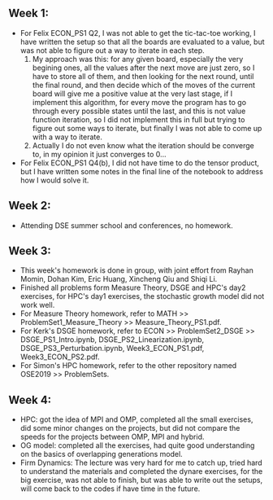 ## Week 1:
- For Felix ECON_PS1 Q2, I was not able to get the tic-tac-toe working, I have written the setup so that all the boards are evaluated to a value, but was not able to figure out a way to iterate in each step.
  1. My approach was this: for any given board, especially the very begining ones, all the values after the next move are just zero, so I have to store all of them, and then looking for the next round, until the final round, and then decide which of the moves of the current board will give me a positive value at the very last stage, if I implement this algorithm, for every move the program has to go through every possible states until the last, and this is not value function iteration, so I did not implement this in full but trying to figure out some ways to iterate, but finally I was not able to come up with a way to iterate.
  2. Actually I do not even know what the iteration should be converge to, in my opinion it just converges to 0...
- For Felix ECON_PS1 Q4(b), I did not have time to do the tensor product, but I have written some notes in the final line of the notebook to address how I would solve it.  
## Week 2:
- Attending DSE summer school and conferences, no homework.
## Week 3:
- This week's homework is done in group, with joint effort from Rayhan Momin, Dohan Kim, Eric Huang, Xincheng Qiu and Shiqi Li.
- Finished all problems form Measure Theory, DSGE and HPC's day2 exercises, for HPC's day1 exercises, the stochastic growth model did not work well.
- For Measure Theory homework, refer to MATH >> ProblemSet1_Measure_Theory >> Measure_Theory_PS1.pdf.  
- For Kerk's DSGE homework, refer to ECON >> ProblemSet2_DSGE >> DSGE_PS1_Intro.ipynb, DSGE_PS2_Linearization.ipynb, DSGE_PS3_Perturbation.ipynb, Week3_ECON_PS1.pdf, Week3_ECON_PS2.pdf.  
- For Simon's HPC homework, refer to the other repository named OSE2019 >> ProblemSets.
## Week 4:
- HPC: got the idea of MPI and OMP, completed all the small exercises, did some minor changes on the projects, but did not compare the speeds for the projects between OMP, MPI and hybrid.
- OG model: completed all the exercises, had quite good understanding on the basics of overlapping generations model.
- Firm Dynamics: The lecture was very hard for me to catch up, tried hard to understand the materials and completed the dynare exercises, for the big exercise, was not able to finish, but was able to write out the setups, will come back to the codes if have time in the future.
